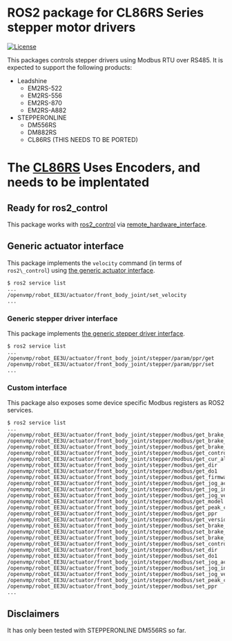 # ROS2 package for CL86RS Series stepper motor drivers

[![License](./apache20.svg)](./LICENSE.txt)

This packages controls stepper drivers using Modbus RTU over RS485.
It is expected to support the following products:

- Leadshine
  - EM2RS-522
  - EM2RS-556
  - EM2RS-870
  - EM2RS-A882
- STEPPERONLINE
  - DM556RS
  - DM882RS
  - CL86RS      (THIS NEEDS TO BE PORTED)

# The [CL86RS](https://www.omc-stepperonline.com/modbus-rs485-closed-loop-stepper-motor-driver-2-1-8-0a-30-110vdc-or-18-80vac-cl86rs) Uses Encoders, and needs to be implentated

## Ready for ros2\_control

This package works with
[ros2\_control](https://github.com/ros-controls/ros2_control) via
[remote\_hardware\_interface](https://github.com/openvmp/remote_hardware_interface).

## Generic actuator interface

This package implements the `velocity` command (in terms of `ros2\_control`)
using [the generic actuator interface](https://github.com/openvmp/actuator).

```shell
$ ros2 service list
...
/openvmp/robot_EE3U/actuator/front_body_joint/set_velocity
...
```

### Generic stepper driver interface

This package implements
[the generic stepper driver interface](https://github.com/openvmp/stepper_driver/).

```shell
$ ros2 service list
...
/openvmp/robot_EE3U/actuator/front_body_joint/stepper/param/ppr/get
/openvmp/robot_EE3U/actuator/front_body_joint/stepper/param/ppr/set
...
```

### Custom interface

This package also exposes some device specific Modbus registers as ROS2 services.

```shell
$ ros2 service list
...
/openvmp/robot_EE3U/actuator/front_body_joint/stepper/modbus/get_brake_delay_lock
/openvmp/robot_EE3U/actuator/front_body_joint/stepper/modbus/get_brake_delay_release
/openvmp/robot_EE3U/actuator/front_body_joint/stepper/modbus/get_brake_locking_velocity_threshold
/openvmp/robot_EE3U/actuator/front_body_joint/stepper/modbus/get_control
/openvmp/robot_EE3U/actuator/front_body_joint/stepper/modbus/get_cur_alarm
/openvmp/robot_EE3U/actuator/front_body_joint/stepper/modbus/get_dir
/openvmp/robot_EE3U/actuator/front_body_joint/stepper/modbus/get_do1
/openvmp/robot_EE3U/actuator/front_body_joint/stepper/modbus/get_firmware
/openvmp/robot_EE3U/actuator/front_body_joint/stepper/modbus/get_jog_acc_dec
/openvmp/robot_EE3U/actuator/front_body_joint/stepper/modbus/get_jog_interval
/openvmp/robot_EE3U/actuator/front_body_joint/stepper/modbus/get_jog_velocity
/openvmp/robot_EE3U/actuator/front_body_joint/stepper/modbus/get_model
/openvmp/robot_EE3U/actuator/front_body_joint/stepper/modbus/get_peak_current
/openvmp/robot_EE3U/actuator/front_body_joint/stepper/modbus/get_ppr
/openvmp/robot_EE3U/actuator/front_body_joint/stepper/modbus/get_version
/openvmp/robot_EE3U/actuator/front_body_joint/stepper/modbus/set_brake_delay_lock
/openvmp/robot_EE3U/actuator/front_body_joint/stepper/modbus/set_brake_delay_release
/openvmp/robot_EE3U/actuator/front_body_joint/stepper/modbus/set_brake_locking_velocity_threshold
/openvmp/robot_EE3U/actuator/front_body_joint/stepper/modbus/set_control
/openvmp/robot_EE3U/actuator/front_body_joint/stepper/modbus/set_dir
/openvmp/robot_EE3U/actuator/front_body_joint/stepper/modbus/set_do1
/openvmp/robot_EE3U/actuator/front_body_joint/stepper/modbus/set_jog_acc_dec
/openvmp/robot_EE3U/actuator/front_body_joint/stepper/modbus/set_jog_interval
/openvmp/robot_EE3U/actuator/front_body_joint/stepper/modbus/set_jog_velocity
/openvmp/robot_EE3U/actuator/front_body_joint/stepper/modbus/set_peak_current
/openvmp/robot_EE3U/actuator/front_body_joint/stepper/modbus/set_ppr
...
```

## Disclaimers

It has only been tested with STEPPERONLINE DM556RS so far.
